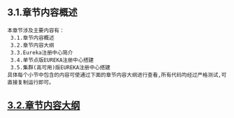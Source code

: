 
## 3.1.章节内容概述
    本章节涉及主要内容有：
     3.1.章节内容概述
     3.2.章节内容大纲
     3.3.Eureka注册中心简介
     3.4.单节点版EUREKA注册中心搭建
     3.5.集群(高可用)版EUREKA注册中心搭建
	具体每个小节中包含的内容可使通过下面的章节内容大纲进行查看,所有代码均经过严格测试,可直接复制运行即可。

## <a href="/enhance/markmap/backend/springcloud/springcloud-eureka/chapter/springcloud-eureka-outline5-chapter3.html" target="_blank">3.2.章节内容大纲</a>

<Markmap localtion="/enhance/markmap/backend/springcloud/springcloud-eureka/chapter/springcloud-eureka-outline5-chapter3.html" height="500rem"/>


